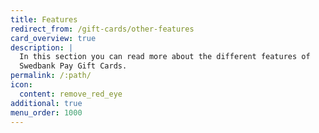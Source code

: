 ```yaml
---
title: Features
redirect_from: /gift-cards/other-features
card_overview: true
description: |
  In this section you can read more about the different features of
  Swedbank Pay Gift Cards.
permalink: /:path/
icon:
  content: remove_red_eye
additional: true
menu_order: 1000
---
```

